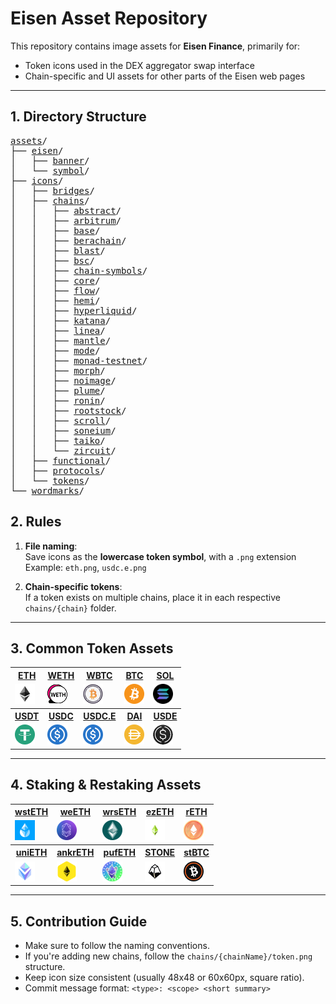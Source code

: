 # Eisen Asset Repository

This repository contains image assets for **Eisen Finance**, primarily for:

- Token icons used in the DEX aggregator swap interface
- Chain-specific and UI assets for other parts of the Eisen web pages

---

## 1. Directory Structure
<pre>
<a href="https://github.com/EisenFinance/assets/tree/main/assets/">assets</a>/
├── <a href="https://github.com/EisenFinance/assets/tree/main/assets/eisen/">eisen</a>/
│   ├── <a href="https://github.com/EisenFinance/assets/tree/main/assets/eisen/banner/">banner</a>/
│   └── <a href="https://github.com/EisenFinance/assets/tree/main/assets/eisen/symbol/">symbol</a>/
├── <a href="https://github.com/EisenFinance/assets/tree/main/assets/icons/">icons</a>/
│   ├── <a href="https://github.com/EisenFinance/assets/tree/main/assets/icons/bridges/">bridges</a>/
│   ├── <a href="https://github.com/EisenFinance/assets/tree/main/assets/icons/chains/">chains</a>/
│   │   ├── <a href="https://github.com/EisenFinance/assets/tree/main/assets/icons/chains/abstract/">abstract</a>/
│   │   ├── <a href="https://github.com/EisenFinance/assets/tree/main/assets/icons/chains/arbitrum/">arbitrum</a>/
│   │   ├── <a href="https://github.com/EisenFinance/assets/tree/main/assets/icons/chains/base/">base</a>/
│   │   ├── <a href="https://github.com/EisenFinance/assets/tree/main/assets/icons/chains/berachain/">berachain</a>/
│   │   ├── <a href="https://github.com/EisenFinance/assets/tree/main/assets/icons/chains/blast/">blast</a>/
│   │   ├── <a href="https://github.com/EisenFinance/assets/tree/main/assets/icons/chains/bsc/">bsc</a>/
│   │   ├── <a href="https://github.com/EisenFinance/assets/tree/main/assets/icons/chains/chain-symbols/">chain-symbols</a>/
│   │   ├── <a href="https://github.com/EisenFinance/assets/tree/main/assets/icons/chains/core/">core</a>/
│   │   ├── <a href="https://github.com/EisenFinance/assets/tree/main/assets/icons/chains/flow/">flow</a>/
│   │   ├── <a href="https://github.com/EisenFinance/assets/tree/main/assets/icons/chains/hemi/">hemi</a>/
│   │   ├── <a href="https://github.com/EisenFinance/assets/tree/main/assets/icons/chains/hyperliquid/">hyperliquid</a>/
│   │   ├── <a href="https://github.com/EisenFinance/assets/tree/main/assets/icons/chains/katana/">katana</a>/
│   │   ├── <a href="https://github.com/EisenFinance/assets/tree/main/assets/icons/chains/linea/">linea</a>/
│   │   ├── <a href="https://github.com/EisenFinance/assets/tree/main/assets/icons/chains/mantle/">mantle</a>/
│   │   ├── <a href="https://github.com/EisenFinance/assets/tree/main/assets/icons/chains/mode/">mode</a>/
│   │   ├── <a href="https://github.com/EisenFinance/assets/tree/main/assets/icons/chains/monad-testnet/">monad-testnet</a>/
│   │   ├── <a href="https://github.com/EisenFinance/assets/tree/main/assets/icons/chains/morph/">morph</a>/
│   │   ├── <a href="https://github.com/EisenFinance/assets/tree/main/assets/icons/chains/noimage/">noimage</a>/
│   │   ├── <a href="https://github.com/EisenFinance/assets/tree/main/assets/icons/chains/plume/">plume</a>/
│   │   ├── <a href="https://github.com/EisenFinance/assets/tree/main/assets/icons/chains/ronin/">ronin</a>/
│   │   ├── <a href="https://github.com/EisenFinance/assets/tree/main/assets/icons/chains/rootstock/">rootstock</a>/
│   │   ├── <a href="https://github.com/EisenFinance/assets/tree/main/assets/icons/chains/scroll/">scroll</a>/
│   │   ├── <a href="https://github.com/EisenFinance/assets/tree/main/assets/icons/chains/soneium/">soneium</a>/
│   │   ├── <a href="https://github.com/EisenFinance/assets/tree/main/assets/icons/chains/taiko/">taiko</a>/
│   │   └── <a href="https://github.com/EisenFinance/assets/tree/main/assets/icons/chains/zircuit/">zircuit</a>/
│   ├── <a href="https://github.com/EisenFinance/assets/tree/main/assets/icons/functional/">functional</a>/
│   ├── <a href="https://github.com/EisenFinance/assets/tree/main/assets/icons/protocols/">protocols</a>/
│   └── <a href="https://github.com/EisenFinance/assets/tree/main/assets/icons/tokens/">tokens</a>/
└── <a href="https://github.com/EisenFinance/assets/tree/main/assets/wordmarks/">wordmarks</a>/
</pre>


## 2. Rules

1. **File naming**:  
   Save icons as the **lowercase token symbol**, with a `.png` extension  
   Example: `eth.png`, `usdc.e.png`

2. **Chain-specific tokens**:  
   If a token exists on multiple chains, place it in each respective `chains/{chain}` folder.

---

## 3. Common Token Assets

<table>
  <tr>
    <th><a href="https://raw.githubusercontent.com/EisenFinance/assets/main/assets/icons/chains/base/eth.png">ETH</a></th>
    <th><a href="https://raw.githubusercontent.com/EisenFinance/assets/main/assets/icons/chains/arbitrum/weth.png">WETH</a></th>
    <th><a href="https://raw.githubusercontent.com/EisenFinance/assets/main/assets/icons/chains/linea/wbtc.png">WBTC</a></th>
    <th><a href="https://raw.githubusercontent.com/EisenFinance/assets/main/assets/icons/chains/blast/btc.png">BTC</a></th>
    <th><a href="https://raw.githubusercontent.com/EisenFinance/assets/main/assets/icons/chains/chain-symbols/solana.png">SOL</a></th>
  </tr>
  <tr>
    <td><img src="https://raw.githubusercontent.com/EisenFinance/assets/main/assets/icons/chains/base/eth.png" width="32"/></td>
    <td><img src="https://raw.githubusercontent.com/EisenFinance/assets/main/assets/icons/chains/arbitrum/weth.png" width="32"/></td>
    <td><img src="https://raw.githubusercontent.com/EisenFinance/assets/main/assets/icons/chains/linea/wbtc.png" width="32"/></td>
    <td><img src="https://raw.githubusercontent.com/EisenFinance/assets/main/assets/icons/chains/blast/btc.png" width="32"/></td>
    <td><img src="https://raw.githubusercontent.com/EisenFinance/assets/main/assets/icons/chains/chain-symbols/solana.png" width="32"/></td>
  </tr>
  <tr>
    <th><a href="https://raw.githubusercontent.com/EisenFinance/assets/main/assets/icons/chains/scroll/usdt.png">USDT</a></th>
    <th><a href="https://raw.githubusercontent.com/EisenFinance/assets/main/assets/icons/chains/scroll/usdc.png">USDC</a></th>
    <th><a href="https://raw.githubusercontent.com/EisenFinance/assets/main/assets/icons/chains/soneium/usdce.png">USDC.E</a></th>
    <th><a href="https://raw.githubusercontent.com/EisenFinance/assets/main/assets/icons/chains/scroll/dai.png">DAI</a></th>
    <th><a href="https://raw.githubusercontent.com/EisenFinance/assets/main/assets/icons/chains/blast/usde.png">USDE</a></th>
  </tr>
  <tr>
    <td><img src="https://raw.githubusercontent.com/EisenFinance/assets/main/assets/icons/chains/scroll/usdt.png" width="32"/></td>
    <td><img src="https://raw.githubusercontent.com/EisenFinance/assets/main/assets/icons/chains/scroll/usdc.png" width="32"/></td>
    <td><img src="https://raw.githubusercontent.com/EisenFinance/assets/main/assets/icons/chains/soneium/usdce.png" width="32"/></td>
    <td><img src="https://raw.githubusercontent.com/EisenFinance/assets/main/assets/icons/chains/scroll/dai.png" width="32"/></td>
    <td><img src="https://raw.githubusercontent.com/EisenFinance/assets/main/assets/icons/chains/blast/usde.png" width="32"/></td>
  </tr>
</table>

---

## 4. Staking & Restaking Assets
<table>
  <tr>
    <th><a href="https://raw.githubusercontent.com/EisenFinance/assets/main/assets/icons/chains/base/wsteth.png">wstETH</a></th>
    <th><a href="https://raw.githubusercontent.com/EisenFinance/assets/main/assets/icons/chains/blast/weeth.png">weETH</a></th>
    <th><a href="https://raw.githubusercontent.com/EisenFinance/assets/main/assets/icons/chains/scroll/wrseth.png">wrsETH</a></th>
    <th><a href="https://raw.githubusercontent.com/EisenFinance/assets/main/assets/icons/chains/zircuit/ezeth.png">ezETH</a></th>
    <th><a href="https://raw.githubusercontent.com/EisenFinance/assets/main/assets/icons/chains/scroll/reth.png">rETH</a></th>
  </tr>
  <tr>
    <td><img src="https://raw.githubusercontent.com/EisenFinance/assets/main/assets/icons/chains/base/wsteth.png" width="32"/></td>
    <td><img src="https://raw.githubusercontent.com/EisenFinance/assets/main/assets/icons/chains/blast/weeth.png" width="32"/></td>
    <td><img src="https://raw.githubusercontent.com/EisenFinance/assets/main/assets/icons/chains/scroll/wrseth.png" width="32"/></td>
    <td><img src="https://raw.githubusercontent.com/EisenFinance/assets/main/assets/icons/chains/zircuit/ezeth.png" width="32"/></td>
    <td><img src="https://raw.githubusercontent.com/EisenFinance/assets/main/assets/icons/chains/scroll/reth.png" width="32"/></td>
  </tr>
  <tr>
    <th><a href="https://raw.githubusercontent.com/EisenFinance/assets/main/assets/icons/chains/scroll/unieth.png">uniETH</a></th>
    <th><a href="https://raw.githubusercontent.com/EisenFinance/assets/main/assets/icons/chains/bsc/ankreth.png">ankrETH</a></th>
    <th><a href="https://raw.githubusercontent.com/EisenFinance/assets/main/assets/icons/chains/scroll/pufeth.png">pufETH</a></th>
    <th><a href="https://raw.githubusercontent.com/EisenFinance/assets/main/assets/icons/chains/linea/stone.png">STONE</a></th>
    <th><a href="https://raw.githubusercontent.com/EisenFinance/assets/main/assets/icons/chains/bsc/stbtc.png">stBTC</a></th>
  </tr>
  <tr>
    <td><img src="https://raw.githubusercontent.com/EisenFinance/assets/main/assets/icons/chains/scroll/unieth.png" width="32"/></td>
    <td><img src="https://raw.githubusercontent.com/EisenFinance/assets/main/assets/icons/chains/bsc/ankreth.png" width="32"/></td>
    <td><img src="https://raw.githubusercontent.com/EisenFinance/assets/main/assets/icons/chains/scroll/pufeth.png" width="32"/></td>
    <td><img src="https://raw.githubusercontent.com/EisenFinance/assets/main/assets/icons/chains/linea/stone.png" width="32"/></td>
    <td><img src="https://raw.githubusercontent.com/EisenFinance/assets/main/assets/icons/chains/bsc/stbtc.png" width="32"/></td>
  </tr>
</table>


---

## 5. Contribution Guide

- Make sure to follow the naming conventions.
- If you're adding new chains, follow the `chains/{chainName}/token.png` structure.
- Keep icon size consistent (usually 48x48 or 60x60px, square ratio).
- Commit message format: `<type>: <scope> <short summary>`
